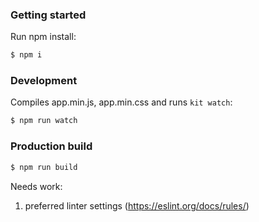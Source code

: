 ### Getting started
Run npm install:

```bash
$ npm i
```

### Development
Compiles app.min.js, app.min.css and runs `kit watch`:

```bash
$ npm run watch
```

### Production build
```bash
$ npm run build
```

Needs work:
1. preferred linter settings (https://eslint.org/docs/rules/)
